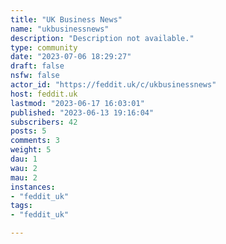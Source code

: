 ```yaml
---
title: "UK Business News" 
name: "ukbusinessnews"
description: "Description not available."
type: community
date: "2023-07-06 18:29:27"
draft: false
nsfw: false
actor_id: "https://feddit.uk/c/ukbusinessnews"
host: feddit.uk
lastmod: "2023-06-17 16:03:01"
published: "2023-06-13 19:16:04"
subscribers: 42
posts: 5
comments: 3
weight: 5
dau: 1
wau: 2
mau: 2
instances:
- "feddit_uk"
tags: 
- "feddit_uk"

---
```

